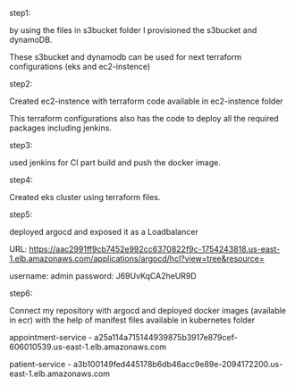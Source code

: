 step1:

by using the files in s3bucket folder I provisioned the s3bucket and dynamoDB.

These s3bucket and dynamodb can be used for next terraform configurations (eks and ec2-instence)

step2: 

Created ec2-instence with terraform code available in ec2-instence folder

This terraform configurations also has the code to deploy all the required packages including jenkins.

step3: 

used jenkins for CI part build and push the docker image.

step4: 

Created eks cluster using terraform files.

step5:

deployed argocd and exposed it as a Loadbalancer

URL: https://aac2991ff9cb7452e992cc6370822f9c-1754243818.us-east-1.elb.amazonaws.com/applications/argocd/hcl?view=tree&resource=

username: admin
password: J69UvKqCA2heUR9D

step6:

Connect my repository with argocd and deployed docker images (available in ecr) with the help of manifest files available in kubernetes folder


appointment-service - a25a114a715144939875b3917e879cef-606010539.us-east-1.elb.amazonaws.com

patient-service - a3b100149fed445178b6db46acc9e89e-2094172200.us-east-1.elb.amazonaws.com 
